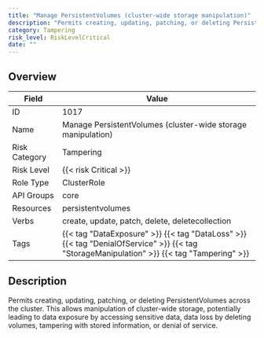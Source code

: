 ```yaml
---
title: "Manage PersistentVolumes (cluster-wide storage manipulation)"
description: "Permits creating, updating, patching, or deleting PersistentVolumes across the cluster. This allows manipulation of cluster-wide storage, potentially leading to data exposure by accessing sensitive data, data loss by deleting volumes, tampering with stored information, or denial of service."
category: Tampering
risk_level: RiskLevelCritical
date: ""
---
```


## Overview

| Field         | Value                                                                                                                                     |
| ------------- | ----------------------------------------------------------------------------------------------------------------------------------------- |
| ID            | 1017                                                                                                                                      |
| Name          | Manage PersistentVolumes (cluster-wide storage manipulation)                                                                              |
| Risk Category | Tampering                                                                                                                                 |
| Risk Level    | {{< risk Critical >}}                                                                                                                     |
| Role Type     | ClusterRole                                                                                                                               |
| API Groups    | core                                                                                                                                      |
| Resources     | persistentvolumes                                                                                                                         |
| Verbs         | create, update, patch, delete, deletecollection                                                                                           |
| Tags          | {{< tag "DataExposure" >}} {{< tag "DataLoss" >}} {{< tag "DenialOfService" >}} {{< tag "StorageManipulation" >}} {{< tag "Tampering" >}} |

## Description

Permits creating, updating, patching, or deleting PersistentVolumes across the cluster. This allows manipulation of cluster-wide storage, potentially leading to data exposure by accessing sensitive data, data loss by deleting volumes, tampering with stored information, or denial of service.
